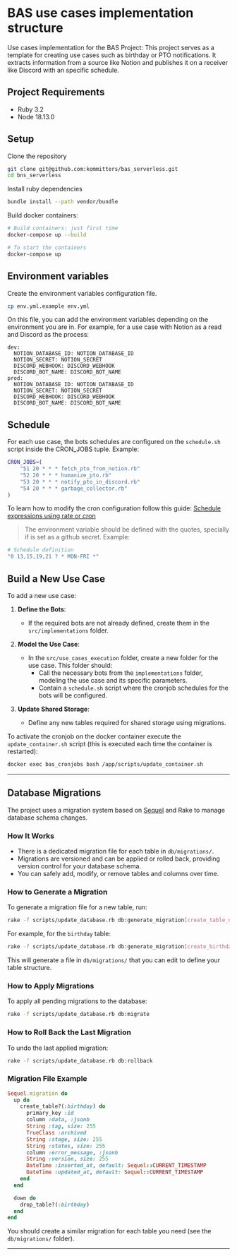 # BAS use cases implementation structure
Use cases implementation for the BAS Project: This project serves as a template for creating use cases such as birthday or PTO notifications. It extracts information from a source like Notion and publishes it on a receiver like Discord with an specific schedule.

## Project Requirements
- Ruby 3.2
- Node 18.13.0

## Setup
Clone the repository

```bash
git clone git@github.com:kommitters/bas_serverless.git
cd bns_serverless
```

Install ruby dependencies
```bash
bundle install --path vendor/bundle
```

Build docker containers:
```bash
# Build containers: just first time
docker-compose up --build

# To start the containers
docker-compose up
```

## Environment variables
Create the environment variables configuration file.

```bash
cp env.yml.example env.yml
```

On this file, you can add the environment variables depending on the environment you are in. For example, for a use case with Notion as a read and Discord as the process:

```
dev:
  NOTION_DATABASE_ID: NOTION_DATABASE_ID
  NOTION_SECRET: NOTION_SECRET
  DISCORD_WEBHOOK: DISCORD_WEBHOOK
  DISCORD_BOT_NAME: DISCORD_BOT_NAME
prod:
  NOTION_DATABASE_ID: NOTION_DATABASE_ID
  NOTION_SECRET: NOTION_SECRET
  DISCORD_WEBHOOK: DISCORD_WEBHOOK
  DISCORD_BOT_NAME: DISCORD_BOT_NAME

```

## Schedule
For each use case, the bots schedules are configured on the `schedule.sh` script inside the CRON_JOBS tuple. Example:
```bash
CRON_JOBS=(
    "51 20 * * * fetch_pto_from_notion.rb"
    "52 20 * * * humanize_pto.rb"
    "53 20 * * * notify_pto_in_discord.rb"
    "54 20 * * * garbage_collector.rb"
)
```

To learn how to modify the cron configuration follow this guide: [Schedule expressions using rate or cron](https://docs.aws.amazon.com/lambda/latest/dg/services-cloudwatchevents-expressions.html)

> The environment variable should be defined with the quotes, specially if is set as a github secret. Example:
```bash
# Schedule definition
"0 13,15,19,21 ? * MON-FRI *"
```

## Build a New Use Case

To add a new use case:

1. **Define the Bots**:  
   - If the required bots are not already defined, create them in the `src/implementations` folder. 

2. **Model the Use Case**:  
   - In the `src/use_cases_execution` folder, create a new folder for the use case. This folder should:
     - Call the necessary bots from the `implementations` folder, modeling the use case and its specific parameters. 
     - Contain a `schedule.sh` script where the cronjob schedules for the bots will be configured.

3. **Update Shared Storage**:  
   - Define any new tables required for shared storage using migrations.

To activate the cronjob on the docker container execute the `update_container.sh` script (this is executed each time the container is restarted):
```bash
docker exec bas_cronjobs bash /app/scripts/update_container.sh
```

---

## Database Migrations

The project uses a migration system based on [Sequel](https://sequel.jeremyevans.net/) and Rake to manage database schema changes.

### How It Works

- There is a dedicated migration file for each table in `db/migrations/`.
- Migrations are versioned and can be applied or rolled back, providing version control for your database schema.
- You can safely add, modify, or remove tables and columns over time.

### How to Generate a Migration

To generate a migration file for a new table, run:

```bash
rake -f scripts/update_database.rb db:generate_migration[create_table_name]
```

For example, for the `birthday` table:

```bash
rake -f scripts/update_database.rb db:generate_migration[create_birthday]
```

This will generate a file in `db/migrations/` that you can edit to define your table structure.

### How to Apply Migrations

To apply all pending migrations to the database:

```bash
rake -f scripts/update_database.rb db:migrate
```

### How to Roll Back the Last Migration

To undo the last applied migration:

```bash
rake -f scripts/update_database.rb db:rollback
```

### Migration File Example

```ruby
Sequel.migration do
  up do
    create_table?(:birthday) do
      primary_key :id
      column :data, :jsonb
      String :tag, size: 255
      TrueClass :archived
      String :stage, size: 255
      String :status, size: 255
      column :error_message, :jsonb
      String :version, size: 255
      DateTime :inserted_at, default: Sequel::CURRENT_TIMESTAMP
      DateTime :updated_at, default: Sequel::CURRENT_TIMESTAMP
    end
  end

  down do
    drop_table?(:birthday)
  end
end
```

You should create a similar migration for each table you need (see the `db/migrations/` folder).

---